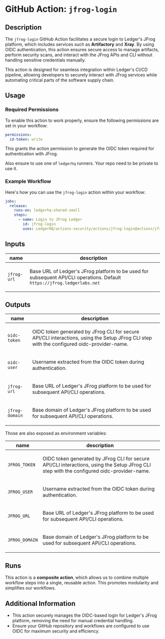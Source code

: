 # GitHub Action: `jfrog-login`

<!-- action-docs-description source="action.yml" -->
## Description

The `jfrog-login` GitHub Action facilitates a secure login to Ledger's JFrog platform, which includes services such as **Artifactory** and **Xray**. By using OIDC authentication, this action ensures secure access to manage artifacts, perform security scans, and interact with the JFrog APIs and CLI without handling sensitive credentials manually.

This action is designed for seamless integration within Ledger's CI/CD pipeline, allowing developers to securely interact with JFrog services while automating critical parts of the software supply chain.
<!-- action-docs-description source="action.yml" -->

## Usage

### Required Permissions

To enable this action to work properly, ensure the following permissions are set in your workflow:

```yaml
permissions:
  id-token: write
```

This grants the action permission to generate the OIDC token required for authentication with JFrog.

Also ensure to use one of `ledgerhq` runners. Your repo need to be private to use it.

### Example Workflow

Here's how you can use the `jfrog-login` action within your workflow:

```yaml
jobs:
  release:
    runs-on: ledgerhq-shared-small
    steps:
      - name: Login to JFrog Ledger
        id: jfrog-login
        uses: LedgerHQ/actions-security/actions/jfrog-login@actions/jfrog-login-1
```
<!-- action-docs-inputs source="action.yml" -->
## Inputs

| name | description |
| --- | --- |
| `jfrog-url` | <p>Base URL of Ledger's JFrog platform to be used for subsequent API/CLI operations. Default `https://jfrog.ledgerlabs.net`</p> |
<!-- action-docs-inputs source="action.yml" -->

<!-- action-docs-outputs source="action.yml" -->
## Outputs

| name | description |
| --- | --- |
| `oidc-token` | <p>OIDC token generated by JFrog CLI for secure API/CLI interactions, using the Setup JFrog CLI step with the configured oidc-provider-name.</p> |
| `oidc-user` | <p>Username extracted from the OIDC token during authentication.</p> |
| `jfrog-url` | <p>Base URL of Ledger's JFrog platform to be used for subsequent API/CLI operations.</p> |
| `jfrog-domain` | <p>Base domain of Ledger's JFrog platform to be used for subsequent API/CLI operations.</p> |
<!-- action-docs-outputs source="action.yml" -->

Those are also exposed as environment variables:

| name | description |
| --- | --- |
| `JFROG_TOKEN` | <p>OIDC token generated by JFrog CLI for secure API/CLI interactions, using the Setup JFrog CLI step with the configured oidc-provider-name.</p> |
| `JFROG_USER` | <p>Username extracted from the OIDC token during authentication.</p> |
| `JFROG_URL` | <p>Base URL of Ledger's JFrog platform to be used for subsequent API/CLI operations.</p> |
| `JFROG_DOMAIN` | <p>Base domain of Ledger's JFrog platform to be used for subsequent API/CLI operations.</p> |

## Runs

This action is a **composite action**, which allows us to combine multiple workflow steps into a single, reusable action. This promotes modularity and simplifies our workflows.

## Additional Information

- This action securely manages the OIDC-based login for Ledger's JFrog platform, removing the need for manual credential handling.
- Ensure your GitHub repository and workflows are configured to use OIDC for maximum security and efficiency.

